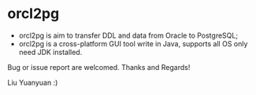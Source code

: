 # orcl2pg   

* orcl2pg is aim to transfer DDL and data from Oracle to PostgreSQL; 
* orcl2pg is a cross-platform GUI tool write in Java, supports all OS only need JDK installed.

Bug or issue report are welcomed. Thanks and Regards!

Liu Yuanyuan :)
